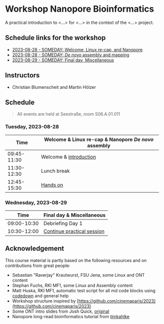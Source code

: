 # Workshop Nanopore Bioinformatics

A practical introduction to <...> for <...> in the context of the <...> project.

## Schedule links for the workshop

* [2023-08-28 - SOMEDAY: Welcome, Linux re-cap, and Nanopore](#0)  
* [2023-08-28 - SOMEDAY: _De novo_ assembly and mapping](#1)  
* [2023-08-29 - SOMEDAY: Final day, Miscellaneous](#3)  


## Instructors

* Christian Blumenscheit and Martin Hölzer

## Schedule

> All events are held at Seestraße, room S06.A.01.011

### <a name="0"></a> Tuesday, 2023-08-28
| Time        | Welcome & Linux re-cap & Nanopore _De novo_ assembly |
| --          | --               |
| 09:45-11:30 | Welcome & [introduction](day-welcome-linux-nanopore/general.md) |
| 11:30-12:30 | Lunch break |
| 12:45-15:30 | [Hands on](day-assembly-mapping/assembly.md) |

### <a name="1"></a> Wednesday, 2023-08-29
| Time        | Final day & Miscellaneous |
| --          | --               |
| 09:00-10:30 | Debriefing Day 1 |
| 10:30-12:00 | [Continue practical session](day-assembly-mapping/hands-on.md) ||


## Acknowledgement

This course material is partly based on the following resources and on contributions from great people:

* Sebastian "Raverjay" Krautwurst, FSU Jena, some Linux and ONT content
* Stephan Fuchs, RKI MF1, some Linux and Assembly content 
* Matt Huska, RKI MF1, automatic test script for all md code blocks using [codedown](https://github.com/earldouglas/codedown) and general help
* Workshop structure inspired by [https://github.com/cinemaparis/2023](https://github.com/cinemaparis/2023)
* Some ONT intro slides from Josh Quick, [original](https://github.com/cinemaparis/2023/blob/main/day1-Tuesday/slides-Quick.pdf)
* Nanopore long-read bioinformatics tutorial from [timkahlke](https://timkahlke.github.io/LongRead_tutorials)
